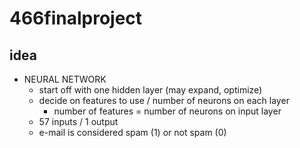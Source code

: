 # 466finalproject

## idea
- NEURAL NETWORK
  - start off with one hidden layer (may expand, optimize) 
  - decide on features to use / number of neurons on each layer
    - number of features = number of neurons on input layer
  - 57 inputs / 1 output
  - e-mail is considered spam (1) or not spam (0) 



